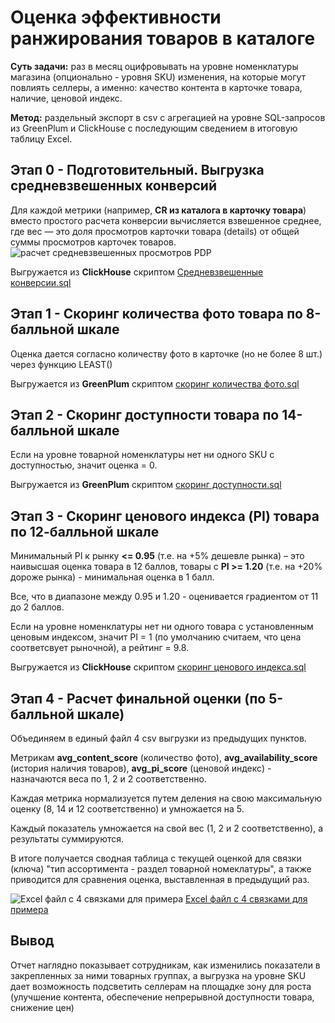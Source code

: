 # Оценка эффективности ранжирования товаров в каталоге
**Суть задачи:** раз в месяц оцифровывать на уровне номенклатуры магазина (опционально - уровня SKU) изменения, на которые могут повлиять селлеры, а именно: качество контента в карточке товара, наличие, ценовой индекс.

**Метод:** раздельный экспорт в csv с агрегацией на уровне SQL-запросов из GreenPlum и ClickHouse с последующим сведением в итоговую таблицу Excel.

## Этап 0 - Подготовительный. Выгрузка средневзвешенных конверсий
Для каждой метрики (например, **CR из каталога в карточку товара**) вместо простого расчета конверсии вычисляется взвешенное среднее, где вес — это доля просмотров карточки товара (details) от общей суммы просмотров карточек товаров.
![расчет средневзвешенных просмотров PDP](https://github.com/v-khlyzov/new-ranking-assessment/blob/03190f5a9ec1a5f8386a4d4cf3793e9dbec41b22/images/%D1%80%D0%B0%D1%81%D1%87%D0%B5%D1%82%20%D1%81%D1%80%D0%B5%D0%B4%D0%BD%D0%B5%D0%B2%D0%B7%D0%B2%D0%B5%D1%88%D0%B5%D0%BD%D0%BD%D1%8B%D1%85%20%D0%BF%D1%80%D0%BE%D1%81%D0%BC%D0%BE%D1%82%D1%80%D0%BE%D0%B2%20PDP.png)

Выгружается из **ClickHouse** скриптом [Средневзвешенные конверсии.sql](https://github.com/v-khlyzov/new-ranking-assessment/blob/aaa8da09a2b64e0c367c5bed94fc15711045f333/sql-scripts/0.%20%D0%A1%D1%80%D0%B5%D0%B4%D0%BD%D0%B5%D0%B2%D0%B7%D0%B2%D0%B5%D1%88%D0%B5%D0%BD%D0%BD%D1%8B%D0%B5%20%D0%BD%D0%B0%20pdp_views%20%D0%BC%D0%B5%D1%82%D1%80%D0%B8%D0%BA%D0%B8.sql)

## Этап 1 - Скоринг количества фото товара по 8-балльной шкале

Оценка дается согласно количеству фото в карточке (но не более 8 шт.) через функцию LEAST()

Выгружается из **GreenPlum** скриптом [скоринг количества фото.sql](https://github.com/v-khlyzov/new-ranking-assessment/blob/aaa8da09a2b64e0c367c5bed94fc15711045f333/sql-scripts/1.%20%D1%81%D0%BA%D0%BE%D1%80%D0%B8%D0%BD%D0%B3%20%D1%84%D0%BE%D1%82%D0%BE%208%20%D0%B1%D0%B0%D0%BB%D0%BB%D0%BE%D0%B2.sql)

## Этап 2 - Скоринг доступности товара по 14-балльной шкале

Если на уровне товарной номенклатуры нет ни одного SKU с доступностью, значит оценка = 0.

Выгружается из **GreenPlum** скриптом [скоринг доступности.sql](https://github.com/v-khlyzov/new-ranking-assessment/blob/aaa8da09a2b64e0c367c5bed94fc15711045f333/sql-scripts/3%20%D1%81%D0%BA%D0%BE%D1%80%D0%B8%D0%BD%D0%B3%20%D0%BF%D0%BE%20%D0%B4%D0%BE%D1%81%D1%82%D1%83%D0%BF%D0%BD%D0%BE%D1%81%D1%82%D0%B8%2012%20%D0%B1%D0%B0%D0%BB%D0%BB%D0%BE%D0%B2.sql)

## Этап 3 - Скоринг ценового индекса (PI) товара по 12-балльной шкале

Минимальный PI к рынку **<= 0.95** (т.е. на +5% дешевле рынка) – это наивысшая оценка товара в 12 баллов, товары с **PI >= 1.20** (т.е. на +20% дороже рынка) - минимальная оценка в 1 балл.

Все, что в диапазоне между 0.95 и 1.20 - оценивается градиентом от 11 до 2 баллов. 

Если на уровне номенклатуры нет ни одного товара с установленным ценовым индексом, значит PI = 1 (по умолчанию считаем, что цена соответсвует рыночной), а рейтинг = 9.8.

Выгружается из **ClickHouse** скриптом [скоринг ценового индекса.sql](https://github.com/v-khlyzov/new-ranking-assessment/blob/aaa8da09a2b64e0c367c5bed94fc15711045f333/sql-scripts/1.%20%D1%81%D0%BA%D0%BE%D1%80%D0%B8%D0%BD%D0%B3%20%D1%84%D0%BE%D1%82%D0%BE%208%20%D0%B1%D0%B0%D0%BB%D0%BB%D0%BE%D0%B2.sql](https://github.com/v-khlyzov/new-ranking-assessment/blob/aaa8da09a2b64e0c367c5bed94fc15711045f333/sql-scripts/2.%20%D1%81%D0%BA%D0%BE%D1%80%D0%B8%D0%BD%D0%B3%20PI%2012%20%D0%B1%D0%B0%D0%BB%D0%BB%D0%BE%D0%B2.sql))

## Этап 4 - Расчет финальной оценки (по 5-балльной шкале)
Объединяем в единый файл 4 csv выгрузки из предыдущих пунктов.

Метрикам **avg_content_score** (количество фото), **avg_availability_score** (история наличия товаров), **avg_pi_score** (ценовой индекс) - назначаются веса по 1, 2 и 2 соответственно.

Каждая метрика нормализуется путем деления на свою максимальную оценку (8, 14 и 12 соответственно) и умножается на 5.

Каждый показатель умножается на свой вес (1, 2 и 2 соответственно), а результаты суммируются.

В итоге получается сводная таблица с текущей оценкой для связки (ключа) "тип ассортимента - раздел товарной номеклатуры", а также приводится для сравнения оценка, выставленная в предыдущий раз.

![Excel файл с 4 связками для примера](https://github.com/v-khlyzov/new-ranking-assessment/blob/76bd0164a2eb978feca00db590fdedd4bfe0d654/images/%D0%A1%D0%B2%D0%BE%D0%B4%D0%BD%D1%8B%D0%B9%20%D0%BE%D1%82%D1%87%D0%B5%D1%82%20%D0%BF%D0%BE%20%D1%80%D0%B0%D0%BD%D0%B6%D0%B8%D1%80%D0%BE%D0%B2%D0%B0%D0%BD%D0%B8%D1%8E%20%D0%B2%20%D0%BA%D0%B0%D1%82%D0%B0%D0%BB%D0%BE%D0%B3%D0%B5.png)
[Excel файл с 4 связками для примера](https://onedrive.live.com/personal/312bded3bb6cfc05/_layouts/15/doc2.aspx?resid=7901919d-7475-443b-b531-9350b2accdb0&cid=312bded3bb6cfc05)

## Вывод
Отчет наглядно показывает сотрудникам, как изменились показатели в закрепленных за ними товарных группах, а выгрузка на уровне SKU дает возможность подсветить селлерам на площадке зону для роста (улучшение контента, обеспечение непрерывной доступности товара, снижение цен)
